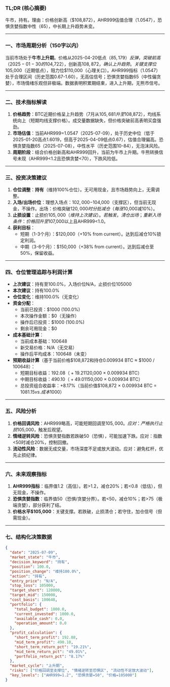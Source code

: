 ### TL;DR (核心摘要)
牛市，持有。理由：价格创新高（$108,872），AHR999估值合理（1.0547），恐惧贪婪指数中性（65），中长期上升趋势未变。

---

### 一、市场周期分析（150字以内）
当前市场处于**牛市上升期**。价格从2025-04-20低点（$85,179）反弹，突破前高（2025-01-30的$104,722），创新高$108,872，确认上升趋势。关键支撑位$105,000（近期低点），阻力位$110,000（心理关口）。AHR999指标（1.0547）处于合理区间（历史范围0.67-1.60），无高估信号；恐惧贪婪指数65（中性偏贪婪），市场情绪乐观但非极端。数据表明积累期结束，进入上升期，无熊市信号。

---

### 二、技术指标解读
1. **价格趋势**：BTC近期价格呈上升趋势（7月从$105,681升至$108,872），均线系统向上（短期均线支撑价格）。成交量数据缺失，但价格突破前高表明买盘强劲。
2. **市场估值**：当前AHR999=1.0547（2025-07-09），处于历史中位（低于2025-01-20高点1.6019，但高于2025-04-09低点0.67），估值合理偏高。恐惧贪婪指数65（2025-07-08），中性水平（历史范围10-84），无泡沫风险。
3. **周期阶段**：结合价格创新高和AHR999回升，当前为牛市上升期。牛熊转换信号未现（AHR999<1.2且恐惧贪婪<70），下跌风险低。

---

### 三、投资决策建议
1. **仓位调整**：**持有**（维持100%仓位）。无可用现金，且市场趋势向上，无需调整。
2. **入场/出场价位**：理想入场点：$102,000-$104,000（支撑区），但当前无现金，不操作。出场：价格突破$120,000时分批减仓（每涨$10,000减10%）。
3. **止损设置**：止损价$105,000（维持上次建议）。若触发，清仓出场；重新入场条件：价格回升至$107,000以上且AHR999<1.0。
4. **获利目标**：  
   - 短期（1-3个月）：$120,000（+10% from current）。达到后减仓10%锁定利润。  
   - 中期（3-6个月）：$150,000（+38% from current）。达到后减仓至50%，保留收益。

---

### 四、仓位管理追踪与利润计算
- **上次建议**：持有至100.0%，入场价位N/A，止损价位105000  
- **本次建议**：持有100.0%  
- **仓位变化**：维持100.0%（无变化）  
- **资金分配**：  
  - 当前已投资：$1000 (100.0%)  
  - 本次操作金额：$0（无操作）  
  - 操作后已投资：$1000 (100.0%)  
  - 剩余可用现金：$0  
- **成本基础计算**：  
  - 当前成本基础：100648  
  - 新交易价格：N/A（无交易）  
  - 操作后平均成本：100648（未变）  
- **预期收益计算**（基于当前价格$108,872和持仓0.009934 BTC ≈ $1000 / 100648）：  
  - 短期目标收益：$192.08（+19.21%，目标价$120,000 × 0.009934 BTC）  
  - 中期目标收益：$490.10（+49.01%，目标价$150,000 × 0.009934 BTC）  
  - 总投资组合收益率：+8.17%（当前价值$108,872 × 0.009934 BTC = $1081.15 vs. 成本$1000）

---

### 五、风险分析
1. **价格回调风险**：AHR999略高，可能短期回调至$105,000。应对：严格执行止损$105,000，触发后观望。  
2. **情绪逆转风险**：恐惧贪婪指数若跌破50（恐惧），可能加速下跌。应对：指数<50时减仓20%，控制回撤。  
3. **流动性风险**：数据无成交量，市场深度不足或放大波动。应对：避免杠杆，优先止损纪律。

---

### 六、未来观察指标
1. **AHR999指标**：临界值1.2（高估）。若>1.2，减仓20%；若<0.8（低估），但无现金，不操作。  
2. **恐惧贪婪指数**：临界值50（恐惧/贪婪分界）。若<50，减仓10%；若>75（极端贪婪），部分获利了结。  
3. **价格水平$105,000**：关键支撑。若跌破，止损清仓；若守住，加仓信号（但需现金）。

---

### 七、结构化决策数据
```json
{
  "date": "2025-07-09",
  "market_state": "牛市",
  "decision_keyword": "持有",
  "position": 100.0,
  "position_change": "维持100.0%",
  "action": "持有",
  "entry_price": "N/A",
  "stop_loss": 105000,
  "target_short": 120000,
  "target_mid": 150000,
  "cost_basis": 100648,
  "portfolio": {
    "total_budget": 1000.0,
    "current_invested": 1000.0,
    "available_cash": 0.0,
    "operation_amount": 0.0
  },
  "profit_calculation": {
    "short_term_profit": 192.08,
    "mid_term_profit": 490.10,
    "short_term_return_pct": "19.21%",
    "mid_term_return_pct": "49.01%",
    "portfolio_return_pct": "8.17%"
  },
  "market_cycle": "上升期",
  "risks": ["价格回调至支撑位", "情绪逆转至恐惧区", "流动性不足放大波动"],
  "key_levels": ["AHR999=1.2", "恐惧贪婪=50", "价格=105000"]
}
```